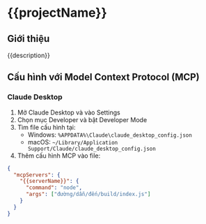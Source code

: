 # {{projectName}}

## Giới thiệu

{{description}}

## Cấu hình với Model Context Protocol (MCP)

### Claude Desktop

1. Mở Claude Desktop và vào Settings
2. Chọn mục Developer và bật Developer Mode
3. Tìm file cấu hình tại:
   - Windows: `%APPDATA%\Claude\claude_desktop_config.json`
   - macOS: `~/Library/Application Support/Claude/claude_desktop_config.json`
4. Thêm cấu hình MCP vào file:

```json
{
  "mcpServers": {
    "{{serverName}}": {
      "command": "node",
      "args": ["đường/dẫn/đến/build/index.js"]
    }
  }
}
```
